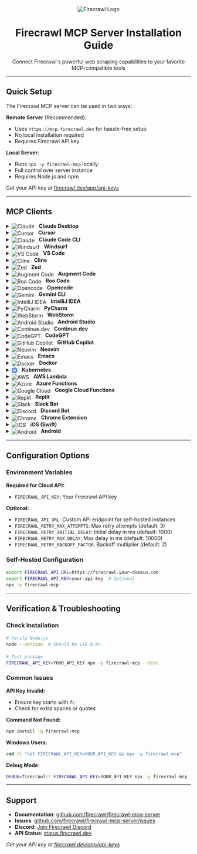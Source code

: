 <div align="center">
  <img
    src="https://raw.githubusercontent.com/firecrawl/firecrawl-mcp-server/main/img/fire.png"
    height="140"
    alt="Firecrawl Logo"
  >
  <h1>Firecrawl MCP Server Installation Guide</h1>
  <p>Connect Firecrawl's powerful web scraping capabilities to your favorite MCP-compatible tools</p>
</div>

---

## Quick Setup

The Firecrawl MCP server can be used in two ways:

**Remote Server** (Recommended):
- Uses `https://mcp.firecrawl.dev` for hassle-free setup
- No local installation required
- Requires Firecrawl API key

**Local Server**:
- Runs `npx -y firecrawl-mcp` locally
- Full control over server instance
- Requires Node.js and npm

Get your API key at [firecrawl.dev/app/api-keys](https://www.firecrawl.dev/app/api-keys)

---

## MCP Clients

<details>
<summary><img src="https://claude.ai/favicon.ico" width="16" height="16" alt="Claude" style="vertical-align: middle; margin-right: 8px;"> <strong>Claude Desktop</strong></summary>

**Location of config file:**
- macOS: `~/Library/Application Support/Claude/claude_desktop_config.json`
- Windows: `%APPDATA%\Claude\claude_desktop_config.json`

**Remote server (recommended):**
```json
{
  "mcpServers": {
    "firecrawl": {
      "url": "https://mcp.firecrawl.dev",
      "headers": {
        "X-API-Key": "YOUR_API_KEY"
      }
    }
  }
}
```

**Local server:**
```json
{
  "mcpServers": {
    "firecrawl": {
      "command": "npx",
      "args": ["-y", "firecrawl-mcp"],
      "env": {
        "FIRECRAWL_API_KEY": "YOUR_API_KEY"
      }
    }
  }
}
```

</details>

<details>
<summary><img src="https://www.cursor.com/favicon.ico" width="16" height="16" alt="Cursor" style="vertical-align: middle; margin-right: 8px;"> <strong>Cursor</strong></summary>

**Cursor v0.48.6+:**
1. Open Cursor Settings (`Cmd/Ctrl + ,`)
2. Go to Features → MCP Servers
3. Click "+ Add new global MCP server"

**Remote server (recommended):**
```json
{
  "mcpServers": {
    "firecrawl": {
      "url": "https://mcp.firecrawl.dev",
      "headers": {
        "X-API-Key": "YOUR_API_KEY"
      }
    }
  }
}
```

**Local server:**
```json
{
  "mcpServers": {
    "firecrawl": {
      "command": "npx",
      "args": ["-y", "firecrawl-mcp"],
      "env": {
        "FIRECRAWL_API_KEY": "YOUR_API_KEY"
      }
    }
  }
}
```

**Cursor v0.45.6:**
- Name: `firecrawl`
- Command: `env FIRECRAWL_API_KEY=YOUR_API_KEY npx -y firecrawl-mcp`

</details>

<details>
<summary><img src="https://claude.ai/favicon.ico" width="16" height="16" alt="Claude" style="vertical-align: middle; margin-right: 8px;"> <strong>Claude Code CLI</strong></summary>

**Setup:**
```bash
export FIRECRAWL_API_KEY="YOUR_API_KEY"
claude-code --mcp "npx -y firecrawl-mcp"
```

**Config file (`~/.claude-code/config.json`):**
```json
{
  "mcpServers": [
    {
      "name": "firecrawl",
      "command": "npx -y firecrawl-mcp"
    }
  ]
}
```

</details>

<details>
<summary><img src="https://windsurf-editor.com/favicon.ico" width="16" height="16" alt="Windsurf" style="vertical-align: middle; margin-right: 8px;"> <strong>Windsurf</strong></summary>

**Location:** `~/.codeium/windsurf/model_config.json`

**Remote server (recommended):**
```json
{
  "mcpServers": {
    "firecrawl": {
      "url": "https://mcp.firecrawl.dev",
      "headers": {
        "X-API-Key": "YOUR_API_KEY"
      }
    }
  }
}
```

**Local server:**
```json
{
  "mcpServers": {
    "firecrawl": {
      "command": "npx",
      "args": ["-y", "firecrawl-mcp"],
      "env": {
        "FIRECRAWL_API_KEY": "YOUR_API_KEY"
      }
    }
  }
}
```

</details>

<details>
<summary><img src="https://code.visualstudio.com/favicon.ico" width="16" height="16" alt="VS Code" style="vertical-align: middle; margin-right: 8px;"> <strong>VS Code</strong></summary>

**One-click install:**

[![Install in VS Code](https://img.shields.io/badge/VS_Code-Install-0098FF?style=flat-square&logo=visualstudiocode)](https://vscode.dev/redirect/mcp/install?name=firecrawl&inputs=%5B%7B%22type%22%3A%22promptString%22%2C%22id%22%3A%22apiKey%22%2C%22description%22%3A%22Firecrawl%20API%20Key%22%2C%22password%22%3Atrue%7D%5D&config=%7B%22command%22%3A%22npx%22%2C%22args%22%3A%5B%22-y%22%2C%22firecrawl-mcp%22%5D%2C%22env%22%3A%7B%22FIRECRAWL_API_KEY%22%3A%22%24%7Binput%3AapiKey%7D%22%7D%7D)

**Manual setup:**
1. Open User Settings (`Ctrl/Cmd + Shift + P` → "Preferences: Open User Settings (JSON)")

**Remote server (recommended):**
```json
{
  "mcp": {
    "servers": {
      "firecrawl": {
        "url": "https://mcp.firecrawl.dev",
        "headers": {
          "X-API-Key": "YOUR_API_KEY"
        }
      }
    }
  }
}
```

**Local server:**
```json
{
  "mcp": {
    "servers": {
      "firecrawl": {
        "command": "npx",
        "args": ["-y", "firecrawl-mcp"],
        "env": {
          "FIRECRAWL_API_KEY": "YOUR_API_KEY"
        }
      }
    }
  }
}
```

**Workspace config (`.vscode/mcp.json`):**
```json
{
  "servers": {
    "firecrawl": {
      "command": "npx",
      "args": ["-y", "firecrawl-mcp"],
      "env": {
        "FIRECRAWL_API_KEY": "${env:FIRECRAWL_API_KEY}"
      }
    }
  }
}
```

</details>

<details>
<summary><img src="https://marketplace.visualstudio.com/favicon.ico" width="16" height="16" alt="Cline" style="vertical-align: middle; margin-right: 8px;"> <strong>Cline</strong></summary>

1. Install Cline extension in VS Code
2. Open Cline settings (`Cmd/Ctrl + Shift + P` → "Cline: Open Settings")

**Remote server (recommended):**
```json
{
  "cline.mcpServers": {
    "firecrawl": {
      "url": "https://mcp.firecrawl.dev",
      "headers": {
        "X-API-Key": "YOUR_API_KEY"
      }
    }
  }
}
```

**Local server:**
```json
{
  "cline.mcpServers": {
    "firecrawl": {
      "command": "npx",
      "args": ["-y", "firecrawl-mcp"],
      "env": {
        "FIRECRAWL_API_KEY": "YOUR_API_KEY"
      }
    }
  }
}
```

</details>

<details>
<summary><img src="https://zed.dev/img/logo.svg" width="16" height="16" alt="Zed" style="vertical-align: middle; margin-right: 8px;"> <strong>Zed</strong></summary>

1. Open Zed settings (`Cmd/Ctrl + ,`)
2. Navigate to Extensions → MCP

**Remote server (recommended):**
```json
{
  "mcp": {
    "servers": {
      "firecrawl": {
        "url": "https://mcp.firecrawl.dev",
        "headers": {
          "X-API-Key": "YOUR_API_KEY"
        }
      }
    }
  }
}
```

**Local server:**
```json
{
  "mcp": {
    "servers": {
      "firecrawl": {
        "command": "npx",
        "args": ["-y", "firecrawl-mcp"],
        "env": {
          "FIRECRAWL_API_KEY": "YOUR_API_KEY"
        }
      }
    }
  }
}
```

</details>

<details>
<summary><img src="https://augmentcode.com/favicon.ico" width="16" height="16" alt="Augment Code" style="vertical-align: middle; margin-right: 8px;"> <strong>Augment Code</strong></summary>

1. Open Augment settings
2. Navigate to Extensions → MCP

**Configuration:**
```yaml
servers:
  - name: firecrawl
    url: https://mcp.firecrawl.dev
    headers:
      X-API-Key: YOUR_API_KEY
```

**Local server:**
```yaml
servers:
  - name: firecrawl
    command: npx -y firecrawl-mcp
    env:
      FIRECRAWL_API_KEY: YOUR_API_KEY
```

</details>

<details>
<summary><img src="https://cdn.jsdelivr.net/gh/simple-icons/simple-icons/icons/visualstudiocode.svg" width="16" height="16" alt="Roo Code" style="vertical-align: middle; margin-right: 8px;"> <strong>Roo Code</strong></summary>

**Location:** `~/.roo/mcp-config.json`

**Remote server (recommended):**
```json
{
  "servers": {
    "firecrawl": {
      "url": "https://mcp.firecrawl.dev",
      "headers": {
        "X-API-Key": "YOUR_API_KEY"
      }
    }
  }
}
```

**Local server:**
```json
{
  "servers": {
    "firecrawl": {
      "command": "npx",
      "args": ["-y", "firecrawl-mcp"],
      "env": {
        "FIRECRAWL_API_KEY": "YOUR_API_KEY"
      }
    }
  }
}
```

</details>

<details>
<summary><img src="https://opencode.dev/favicon.ico" width="16" height="16" alt="Opencode" style="vertical-align: middle; margin-right: 8px;"> <strong>Opencode</strong></summary>

1. Open Opencode preferences
2. Navigate to MCP Servers

**Remote server (recommended):**
```toml
[servers.firecrawl]
url = "https://mcp.firecrawl.dev"

[servers.firecrawl.headers]
X-API-Key = "YOUR_API_KEY"
```

**Local server:**
```toml
[servers.firecrawl]
command = "npx"
args = ["-y", "firecrawl-mcp"]

[servers.firecrawl.env]
FIRECRAWL_API_KEY = "YOUR_API_KEY"
```

</details>

<details>
<summary><img src="https://www.gstatic.com/lamda/images/gemini_sparkle_v002_d4735304ff6292a690345.svg" width="16" height="16" alt="Gemini" style="vertical-align: middle; margin-right: 8px;"> <strong>Gemini CLI</strong></summary>

**Environment setup:**
```bash
export FIRECRAWL_API_KEY="YOUR_API_KEY"
```

**Run with MCP:**
```bash
gemini --mcp-server "npx -y firecrawl-mcp" "Scrape example.com"
```

**Config file (`~/.gemini/config.yaml`):**
```yaml
mcp_servers:
  firecrawl:
    command: npx -y firecrawl-mcp
    env:
      FIRECRAWL_API_KEY: ${FIRECRAWL_API_KEY}
```

</details>

<details>
<summary><img src="https://www.jetbrains.com/favicon.ico" width="16" height="16" alt="IntelliJ IDEA" style="vertical-align: middle; margin-right: 8px;"> <strong>IntelliJ IDEA</strong></summary>

**IntelliJ IDEA 2025.2+ with GitHub Copilot:**

1. Open Settings → Tools → GitHub Copilot → MCP Servers
2. Add new server

**Configuration:**
```yaml
name: firecrawl
type: command
command: npx -y firecrawl-mcp
environment:
  FIRECRAWL_API_KEY: YOUR_API_KEY
```

**Project config (`.idea/mcp.xml`):**
```xml
<?xml version="1.0" encoding="UTF-8"?>
<project version="4">
  <component name="MCPSettings">
    <servers>
      <server name="firecrawl">
        <option name="command" value="npx" />
        <option name="args">
          <list>
            <option value="-y" />
            <option value="firecrawl-mcp" />
          </list>
        </option>
        <option name="env">
          <map>
            <entry key="FIRECRAWL_API_KEY" value="YOUR_API_KEY" />
          </map>
        </option>
      </server>
    </servers>
  </component>
</project>
```

</details>

<details>
<summary><img src="https://resources.jetbrains.com/storage/products/pycharm/img/meta/pycharm_logo_300x300.png" width="16" height="16" alt="PyCharm" style="vertical-align: middle; margin-right: 8px;"> <strong>PyCharm</strong></summary>

Same as IntelliJ IDEA configuration above.

</details>

<details>
<summary><img src="https://resources.jetbrains.com/storage/products/webstorm/img/meta/webstorm_logo_300x300.png" width="16" height="16" alt="WebStorm" style="vertical-align: middle; margin-right: 8px;"> <strong>WebStorm</strong></summary>

Same as IntelliJ IDEA configuration above.

</details>

<details>
<summary><img src="https://developer.android.com/favicon.ico" width="16" height="16" alt="Android Studio" style="vertical-align: middle; margin-right: 8px;"> <strong>Android Studio</strong></summary>

Same as IntelliJ IDEA configuration, adapted for Android Studio's settings location.

</details>

<details>
<summary><img src="https://continue.dev/favicon.ico" width="16" height="16" alt="Continue.dev" style="vertical-align: middle; margin-right: 8px;"> <strong>Continue.dev</strong></summary>

1. Install Continue extension
2. Open Continue config (gear icon → "Open config.json")

**Config location:** `~/.continue/config.json`

**Remote server (recommended):**
```json
{
  "models": [...],
  "mcpServers": {
    "firecrawl": {
      "url": "https://mcp.firecrawl.dev",
      "headers": {
        "X-API-Key": "YOUR_API_KEY"
      }
    }
  }
}
```

**Local server:**
```json
{
  "models": [...],
  "mcpServers": {
    "firecrawl": {
      "command": "npx",
      "args": ["-y", "firecrawl-mcp"],
      "env": {
        "FIRECRAWL_API_KEY": "YOUR_API_KEY"
      }
    }
  }
}
```

</details>

<details>
<summary><img src="https://codegpt.co/favicon.ico" width="16" height="16" alt="CodeGPT" style="vertical-align: middle; margin-right: 8px;"> <strong>CodeGPT</strong></summary>

1. Open CodeGPT settings
2. Navigate to MCP Servers

**Configuration:**
```json
{
  "codegpt.mcpServers": [
    {
      "name": "firecrawl",
      "url": "https://mcp.firecrawl.dev",
      "headers": {
        "X-API-Key": "YOUR_API_KEY"
      }
    }
  ]
}
```

**Local server:**
```json
{
  "codegpt.mcpServers": [
    {
      "name": "firecrawl",
      "command": "npx -y firecrawl-mcp",
      "env": {
        "FIRECRAWL_API_KEY": "YOUR_API_KEY"
      }
    }
  ]
}
```

</details>

<details>
<summary><img src="https://github.githubassets.com/favicons/favicon.svg" width="16" height="16" alt="GitHub Copilot" style="vertical-align: middle; margin-right: 8px;"> <strong>GitHub Copilot</strong></summary>

**VS Code:**
```json
{
  "github.copilot.chat.mcpServers": {
    "firecrawl": {
      "command": "npx",
      "args": ["-y", "firecrawl-mcp"],
      "env": {
        "FIRECRAWL_API_KEY": "YOUR_API_KEY"
      }
    }
  }
}
```

**JetBrains IDEs:** Follow IntelliJ IDEA instructions above.

</details>

<details>
<summary><img src="https://neovim.io/logos/neovim-mark-flat.png" width="16" height="16" alt="Neovim" style="vertical-align: middle; margin-right: 8px;"> <strong>Neovim</strong></summary>

**Prerequisites:** Neovim 0.10.0+, Node.js

**Plugin installation (lazy.nvim):**
```lua
-- ~/.config/nvim/lua/plugins/mcp.lua
return {
  "sourcegraph/mcp.nvim",
  config = function()
    require("mcp").setup({
      servers = {
        firecrawl = {
          command = "npx",
          args = { "-y", "firecrawl-mcp" },
          env = {
            FIRECRAWL_API_KEY = "YOUR_API_KEY"
          }
        }
      }
    })
  end
}
```

**Manual config:**
```vim
" ~/.config/nvim/init.vim
let g:mcp_servers = {
  \ 'firecrawl': {
    \ 'command': 'npx -y firecrawl-mcp',
    \ 'env': {'FIRECRAWL_API_KEY': 'YOUR_API_KEY'}
  \ }
\ }
```

</details>

<details>
<summary><img src="https://www.gnu.org/software/emacs/favicon.png" width="16" height="16" alt="Emacs" style="vertical-align: middle; margin-right: 8px;"> <strong>Emacs</strong></summary>

**Prerequisites:** Emacs 29+

**Package installation:**
```elisp
;; Using use-package
(use-package mcp
  :ensure t
  :config
  (add-to-list 'mcp-server-configurations
    '(firecrawl . ((command . "npx -y firecrawl-mcp")
                   (env . ((FIRECRAWL_API_KEY . "YOUR_API_KEY")))))))
```

**Manual configuration:**
```elisp
;; ~/.emacs.d/init.el
(setq mcp-servers
  '((firecrawl
     (command . "npx")
     (args . ("-y" "firecrawl-mcp"))
     (env . ((FIRECRAWL_API_KEY . "YOUR_API_KEY"))))))
```

</details>

<details>
<summary><img src="https://www.docker.com/favicon.ico" width="16" height="16" alt="Docker" style="vertical-align: middle; margin-right: 8px;"> <strong>Docker</strong></summary>

**Dockerfile:**
```dockerfile
FROM node:18-alpine
WORKDIR /app
RUN npm install -g firecrawl-mcp
ENV FIRECRAWL_API_KEY=""
CMD ["firecrawl-mcp"]
```

**Build and run:**
```bash
docker build -t firecrawl-mcp .
docker run -e FIRECRAWL_API_KEY=YOUR_API_KEY firecrawl-mcp
```

**Docker Compose:**
```yaml
version: '3.8'
services:
  firecrawl-mcp:
    image: firecrawl-mcp
    environment:
      - FIRECRAWL_API_KEY=YOUR_API_KEY
    restart: unless-stopped
```

</details>

<details>
<summary><img src="https://raw.githubusercontent.com/kubernetes/kubernetes/master/logo/logo.png" width="16" height="16" alt="Kubernetes" style="vertical-align: middle; margin-right: 8px;"> <strong>Kubernetes</strong></summary>

**Create secret:**
```bash
kubectl create secret generic firecrawl-secret \
  --from-literal=api-key=YOUR_API_KEY
```

**Deployment:**
```yaml
apiVersion: apps/v1
kind: Deployment
metadata:
  name: firecrawl-mcp
spec:
  replicas: 1
  selector:
    matchLabels:
      app: firecrawl-mcp
  template:
    metadata:
      labels:
        app: firecrawl-mcp
    spec:
      containers:
      - name: firecrawl-mcp
        image: node:18-alpine
        command: ["npx", "-y", "firecrawl-mcp"]
        env:
        - name: FIRECRAWL_API_KEY
          valueFrom:
            secretKeyRef:
              name: firecrawl-secret
              key: api-key
```

</details>

<details>
<summary><img src="https://aws.amazon.com/favicon.ico" width="16" height="16" alt="AWS" style="vertical-align: middle; margin-right: 8px;"> <strong>AWS Lambda</strong></summary>

**package.json:**
```json
{
  "dependencies": {
    "firecrawl-mcp": "latest"
  }
}
```

**Lambda handler:**
```javascript
const { FirecrawlMCP } = require('firecrawl-mcp');

exports.handler = async (event) => {
  const mcp = new FirecrawlMCP({
    apiKey: process.env.FIRECRAWL_API_KEY
  });
  return await mcp.handle(event);
};
```

**Deploy:**
```bash
zip -r function.zip .
aws lambda create-function \
  --function-name firecrawl-mcp \
  --runtime nodejs18.x \
  --handler index.handler \
  --environment Variables={FIRECRAWL_API_KEY=YOUR_API_KEY}
```

</details>

<details>
<summary><img src="https://azure.microsoft.com/favicon.ico" width="16" height="16" alt="Azure" style="vertical-align: middle; margin-right: 8px;"> <strong>Azure Functions</strong></summary>

**Create function:**
```bash
func init FirecrawlMCP --javascript
cd FirecrawlMCP
npm install firecrawl-mcp
```

**Function code:**
```javascript
module.exports = async function (context, req) {
  const { FirecrawlMCP } = require('firecrawl-mcp');
  const mcp = new FirecrawlMCP({
    apiKey: process.env.FIRECRAWL_API_KEY
  });
  // Implementation
};
```

**Deploy:**
```bash
func azure functionapp publish FirecrawlMCP
```

</details>

<details>
<summary><img src="https://cloud.google.com/favicon.ico" width="16" height="16" alt="Google Cloud" style="vertical-align: middle; margin-right: 8px;"> <strong>Google Cloud Functions</strong></summary>

**index.js:**
```javascript
const { FirecrawlMCP } = require('firecrawl-mcp');

exports.firecrawlMCP = async (req, res) => {
  const mcp = new FirecrawlMCP({
    apiKey: process.env.FIRECRAWL_API_KEY
  });
  // Implementation
};
```

**Deploy:**
```bash
gcloud functions deploy firecrawl-mcp \
  --runtime nodejs18 \
  --trigger-http \
  --set-env-vars FIRECRAWL_API_KEY=YOUR_API_KEY
```

</details>

<details>
<summary><img src="https://replit.com/public/images/replit-logo-bg.png" width="16" height="16" alt="Replit" style="vertical-align: middle; margin-right: 8px;"> <strong>Replit</strong></summary>

**Create `.replit` file:**
```toml
run = "npx -y firecrawl-mcp"

[env]
FIRECRAWL_API_KEY = "YOUR_API_KEY"

[nix]
channel = "stable-24_11"

[deployment]
run = ["sh", "-c", "npx -y firecrawl-mcp"]
```

Add `FIRECRAWL_API_KEY` to Secrets tab.

</details>

<details>
<summary><img src="https://slack.com/favicon.ico" width="16" height="16" alt="Slack" style="vertical-align: middle; margin-right: 8px;"> <strong>Slack Bot</strong></summary>

**Bot implementation:**
```javascript
const { App } = require('@slack/bolt');
const { FirecrawlMCP } = require('firecrawl-mcp');

const app = new App({
  token: process.env.SLACK_BOT_TOKEN,
  signingSecret: process.env.SLACK_SIGNING_SECRET
});

const firecrawl = new FirecrawlMCP({
  apiKey: process.env.FIRECRAWL_API_KEY
});

app.command('/scrape', async ({ command, ack, respond }) => {
  await ack();
  const result = await firecrawl.scrape(command.text);
  await respond(result);
});

app.start();
```

</details>

<details>
<summary><img src="https://assets-global.website-files.com/6257adef93867e50d84d30e2/636e0a6918e57475a843dcf5_icon_clyde_black_RGB.svg" width="16" height="16" alt="Discord" style="vertical-align: middle; margin-right: 8px;"> <strong>Discord Bot</strong></summary>

**Bot setup:**
```javascript
const { Client, Intents } = require('discord.js');
const { FirecrawlMCP } = require('firecrawl-mcp');

const client = new Client({ intents: [Intents.FLAGS.GUILDS] });
const firecrawl = new FirecrawlMCP({
  apiKey: process.env.FIRECRAWL_API_KEY
});

client.on('messageCreate', async (message) => {
  if (message.content.startsWith('!scrape ')) {
    const url = message.content.slice(8);
    const result = await firecrawl.scrape(url);
    message.reply(result);
  }
});

client.login(process.env.DISCORD_TOKEN);
```

</details>

<details>
<summary><img src="https://www.google.com/favicon.ico" width="16" height="16" alt="Chrome" style="vertical-align: middle; margin-right: 8px;"> <strong>Chrome Extension</strong></summary>

**manifest.json:**
```json
{
  "manifest_version": 3,
  "name": "Firecrawl MCP",
  "version": "1.0",
  "permissions": ["storage", "activeTab"],
  "host_permissions": ["https://api.firecrawl.dev/*"],
  "background": {
    "service_worker": "background.js"
  }
}
```

**background.js:**
```javascript
const FIRECRAWL_API_KEY = 'YOUR_API_KEY';

chrome.runtime.onMessage.addListener((request, sender, sendResponse) => {
  if (request.action === 'scrape') {
    fetch('https://api.firecrawl.dev/v1/scrape', {
      method: 'POST',
      headers: {
        'Authorization': `Bearer ${FIRECRAWL_API_KEY}`,
        'Content-Type': 'application/json'
      },
      body: JSON.stringify({ url: request.url })
    }).then(response => response.json())
      .then(data => sendResponse(data));
    return true;
  }
});
```

</details>

<details>
<summary><img src="https://developer.apple.com/favicon.ico" width="16" height="16" alt="iOS" style="vertical-align: middle; margin-right: 8px;"> <strong>iOS (Swift)</strong></summary>

**Swift Package Manager:**
```swift
// Package.swift
dependencies: [
    .package(url: "https://github.com/firecrawl/firecrawl-mcp-swift", from: "1.0.0")
]
```

**Initialize in app:**
```swift
import FirecrawlMCP

class MCPManager {
    let firecrawl = FirecrawlMCPServer(
        apiKey: "YOUR_API_KEY"
    )

    func start() {
        firecrawl.start()
    }
}
```

</details>

<details>
<summary><img src="https://developer.android.com/favicon.ico" width="16" height="16" alt="Android" style="vertical-align: middle; margin-right: 8px;"> <strong>Android</strong></summary>

**Gradle dependency:**
```gradle
dependencies {
    implementation 'com.firecrawl:mcp-android:1.0.0'
}
```

**Initialize:**
```kotlin
import com.firecrawl.mcp.FirecrawlMCP

class MainActivity : AppCompatActivity() {
    private lateinit var firecrawlMCP: FirecrawlMCP

    override fun onCreate(savedInstanceState: Bundle?) {
        super.onCreate(savedInstanceState)

        firecrawlMCP = FirecrawlMCP.Builder()
            .apiKey("YOUR_API_KEY")
            .build()
    }
}
```

</details>

---

## Configuration Options

### Environment Variables

**Required for Cloud API:**
- `FIRECRAWL_API_KEY`: Your Firecrawl API key

**Optional:**
- `FIRECRAWL_API_URL`: Custom API endpoint for self-hosted instances
- `FIRECRAWL_RETRY_MAX_ATTEMPTS`: Max retry attempts (default: 3)
- `FIRECRAWL_RETRY_INITIAL_DELAY`: Initial delay in ms (default: 1000)
- `FIRECRAWL_RETRY_MAX_DELAY`: Max delay in ms (default: 10000)
- `FIRECRAWL_RETRY_BACKOFF_FACTOR`: Backoff multiplier (default: 2)

### Self-Hosted Configuration

```bash
export FIRECRAWL_API_URL=https://firecrawl.your-domain.com
export FIRECRAWL_API_KEY=your-api-key  # Optional
npx -y firecrawl-mcp
```

---

## Verification & Troubleshooting

### Check Installation
```bash
# Verify Node.js
node --version  # Should be v18.0.0+

# Test package
FIRECRAWL_API_KEY=YOUR_API_KEY npx -y firecrawl-mcp --test
```

### Common Issues

**API Key Invalid:**
- Ensure key starts with `fc-`
- Check for extra spaces or quotes

**Command Not Found:**
```bash
npm install -g firecrawl-mcp
```

**Windows Users:**
```cmd
cmd /c "set FIRECRAWL_API_KEY=YOUR_API_KEY && npx -y firecrawl-mcp"
```

**Debug Mode:**
```bash
DEBUG=firecrawl:* FIRECRAWL_API_KEY=YOUR_API_KEY npx -y firecrawl-mcp
```

---

## Support

- **Documentation**: [github.com/firecrawl/firecrawl-mcp-server](https://github.com/firecrawl/firecrawl-mcp-server)
- **Issues**: [github.com/firecrawl/firecrawl-mcp-server/issues](https://github.com/firecrawl/firecrawl-mcp-server/issues)
- **Discord**: [Join Firecrawl Discord](https://discord.gg/firecrawl)
- **API Status**: [status.firecrawl.dev](https://status.firecrawl.dev)

*Get your API key at [firecrawl.dev/app/api-keys](https://www.firecrawl.dev/app/api-keys)*